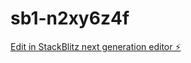# sb1-n2xy6z4f

[Edit in StackBlitz next generation editor ⚡️](https://stackblitz.com/~/github.com/sgteve/sb1-n2xy6z4f)